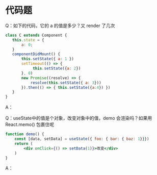# 代码题





Q：如下的代码，它的 a 的值是多少？又 render 了几次

```jsx
class C extends Component {
   this.state = {
       a: 0;
   }
   componentDidMount() {
       this.setState({ a: 1 })
       setTimeout(() => {
           	this.setState({a: 2})
       }, 0)
       new Promise((resolve) => {
           resolve(this.setState({ a: 3}))
       }).then(() => { this.setState({a:4}) })
   }
}
```

A：

Q：useState中的值是个对象，改变对象中的值，demo 会渲染吗？如果用 React.memo() 包裹住呢

```jsx
function demo() {
    const [data, setData] = useState({ foo: { bar: { baz: 1}}})
    return (
    	<div onClick={() => setData(1)}>改变</div>	
    )
}
```

A：
